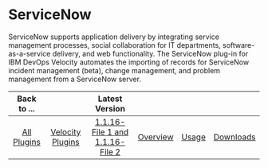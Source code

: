 
# ServiceNow

ServiceNow supports application delivery by integrating service management processes, social collaboration for IT departments, software-as-a-service delivery, and web functionality. The ServiceNow plug-in for IBM DevOps Velocity automates the importing of records for ServiceNow incident management (beta), change management, and problem management from a ServiceNow server.

|Back to ...||Latest Version||||
| :---: | :---: | :---: | :---: | :---: | :---: |
|[All Plugins](../../index.md)|[Velocity Plugins](../README.md)|[1.1.16-File 1 ](https://raw.githubusercontent.com/UrbanCode/IBM-UCV-PLUGINS/main/files/ucv-ext-servicenow/ucv-ext-servicenow%3A1.1.16.tar.7z.001)[and 1.1.16-File 2](https://raw.githubusercontent.com/UrbanCode/IBM-UCV-PLUGINS/main/files/ucv-ext-servicenow/ucv-ext-servicenow%3A1.1.16.tar.7z.002)|[Overview](overview.md)|[Usage](usage.md)|[Downloads](downloads.md)|